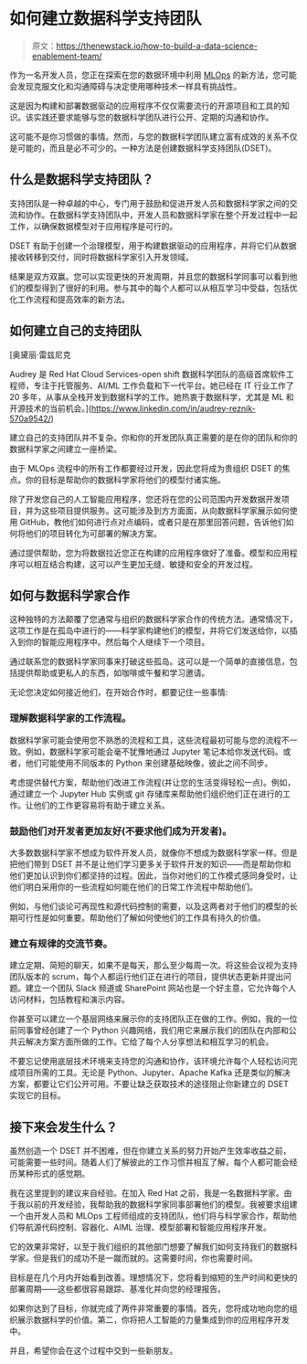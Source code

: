 # 如何建立数据科学支持团队

> 原文：<https://thenewstack.io/how-to-build-a-data-science-enablement-team/>

作为一名开发人员，您正在探索在您的数据环境中利用 [MLOps](https://thenewstack.io/5-ai-trends-to-watch-out-for-in-2022/) 的新方法，您可能会发现克服文化和沟通障碍与决定使用哪种技术一样具有挑战性。

这是因为构建和部署数据驱动的应用程序不仅仅需要流行的开源项目和工具的知识。该实践还要求能够与您的数据科学团队进行公开、定期的沟通和协作。

这可能不是你习惯做的事情。然而，与您的数据科学团队建立富有成效的关系不仅是可能的，而且是必不可少的。一种方法是创建数据科学支持团队(DSET)。

## 什么是数据科学支持团队？

支持团队是一种卓越的中心，专门用于鼓励和促进开发人员和数据科学家之间的交流和协作。在数据科学支持团队中，开发人员和数据科学家在整个开发过程中一起工作，以确保数据模型对于应用程序是可行的。

DSET 有助于创建一个治理模型，用于构建数据驱动的应用程序，并将它们从数据接收转移到交付，同时将数据科学家引入开发领域。

结果是双方双赢。您可以实现更快的开发周期，并且您的数据科学同事可以看到他们的模型得到了很好的利用。参与其中的每个人都可以从相互学习中受益，包括优化工作流程和提高效率的新方法。

## 如何建立自己的支持团队

 [奥黛丽·雷兹尼克

Audrey 是 Red Hat Cloud Services-open shift 数据科学团队的高级首席软件工程师，专注于托管服务、AI/ML 工作负载和下一代平台。她已经在 IT 行业工作了 20 多年，从事从全栈开发到数据科学的工作。她热衷于数据科学，尤其是 ML 和开源技术的当前机会。](https://www.linkedin.com/in/audrey-reznik-570a9542/) 

建立自己的支持团队并不复杂。你和你的开发团队真正需要的是在你的团队和你的数据科学家之间建立一座桥梁。

由于 MLOps 流程中的所有工作都要经过开发，因此您将成为贵组织 DSET 的焦点。你的目标是帮助你的数据科学家将他们的模型付诸实施。

除了开发您自己的人工智能应用程序，您还将在您的公司范围内开发数据开发项目，并为这些项目提供服务。这可能涉及到方方面面，从向数据科学家展示如何使用 GitHub，教他们如何进行点对点编码，或者只是在那里回答问题，告诉他们如何将他们的项目转化为可部署的解决方案。

通过提供帮助，您为将数据拉近您正在构建的应用程序做好了准备。模型和应用程序可以相互结合构建，这可以产生更加无缝、敏捷和安全的开发过程。

## 如何与数据科学家合作

这种独特的方法颠覆了您通常与组织的数据科学家合作的传统方法。通常情况下，这项工作是在孤岛中进行的——科学家构建他们的模型，并将它们发送给你，以插入到你的智能应用程序中。然后每个人继续下一个项目。

通过联系您的数据科学家同事来打破这些孤岛。这可以是一个简单的直接信息，包括提供帮助或更私人的东西，如咖啡或午餐和学习邀请。

无论您决定如何接近他们，在开始合作时，都要记住一些事情:

### 理解数据科学家的工作流程。

数据科学家可能会使用您不熟悉的流程和工具，这些流程最初可能与您的流程不一致。例如，数据科学家可能会毫不犹豫地通过 Jupyter 笔记本给你发送代码。或者，他们可能使用不同版本的 Python 来创建基础映像，彼此之间不同步。

考虑提供替代方案，帮助他们改进工作流程(并让您的生活变得轻松一点)。例如，通过建立一个 Jupyter Hub 实例或 git 存储库来帮助他们组织他们正在进行的工作。让他们的工作更容易将有助于建立关系。

### 鼓励他们对开发者更加友好(不要求他们成为开发者)。

大多数数据科学家不想成为软件开发人员，就像你不想成为数据科学家一样。但是把他们带到 DSET 并不是让他们学习更多关于软件开发的知识——而是帮助你和他们更加认识到你们都坚持的过程。因此，当你对他们的工作模式感同身受时，让他们明白采用你的一些流程如何能在他们的日常工作流程中帮助他们。

例如，与他们谈论可再现性和源代码控制的需要，以及这两者对于他们的模型的长期可行性是如何重要。帮助他们了解如何使他们的工作具有持久的价值。

### 建立有规律的交流节奏。

建立定期、简短的聊天，如果不是每天，那么至少每周一次。将这些会议视为支持团队版本的 scrum，每个人都运行他们正在进行的项目，提供状态更新并提出问题。建立一个团队 Slack 频道或 SharePoint 网站也是一个好主意，它允许每个人访问材料，包括教程和演示内容。

你甚至可以建立一个基层网络来展示你的支持团队正在做的工作。例如，我的一位前同事曾经创建了一个 Python 兴趣网络，我们用它来展示我们的团队在内部和公共云解决方案方面所做的工作。它给了每个人分享想法和相互学习的机会。

不要忘记使用底层技术环境来支持您的沟通和协作，该环境允许每个人轻松访问完成项目所需的工具。无论是 Python、Jupyter、Apache Kafka 还是类似的解决方案，都要让它们公开可用。不要让缺乏获取技术的途径阻止你新建立的 DSET 实现它的目标。

## 接下来会发生什么？

虽然创造一个 DSET 并不困难，但在你建立关系的努力开始产生效率收益之前，可能需要一些时间。随着人们了解彼此的工作习惯并相互了解，每个人都可能会经历某种形式的感觉期。

我在这里提到的建议来自经验。在加入 Red Hat 之前，我是一名数据科学家。由于我以前的开发经验，我帮助我的数据科学家同事部署他们的模型。我被要求组建一个由开发人员和 MLOps 工程师组成的支持团队，他们将与科学家合作，帮助他们导航源代码控制、容器化、AIML 治理、模型部署和智能应用程序开发。

它的效果非常好，以至于我们组织的其他部门想要了解我们如何支持我们的数据科学家。但是我们的成功不是一蹴而就的。这需要时间，你也需要时间。

目标是在几个月内开始看到改善。理想情况下，您将看到缩短的生产时间和更快的部署周期——这些都很容易跟踪、基准化并向您的经理报告。

如果你达到了目标，你就完成了两件非常重要的事情。首先，您将成功地向您的组织展示数据科学的价值。第二，你将把人工智能的力量集成到你的应用程序开发中。

并且，希望你会在这个过程中交到一些新朋友。

<svg xmlns:xlink="http://www.w3.org/1999/xlink" viewBox="0 0 68 31" version="1.1"><title>Group</title> <desc>Created with Sketch.</desc></svg>